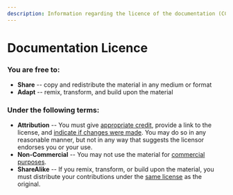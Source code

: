 ```yaml
---
description: Information regarding the licence of the documentation (CC BY-NC-SA 4.0).
---
```


# Documentation Licence

### You are free to:

* **Share** -- copy and redistribute the material in any medium or format
* **Adapt** -- remix, transform, and build upon the material

### Under the following terms:

* **Attribution** -- You must give [appropriate credit](https://creativecommons.org/licenses/by-nc-sa/4.0/), provide a link to the license, and [indicate if changes were made](https://creativecommons.org/licenses/by-nc-sa/4.0/). You may do so in any reasonable manner, but not in any way that suggests the licensor endorses you or your use.
* **Non-Commercial** -- You may not use the material for [commercial purposes](https://creativecommons.org/licenses/by-nc-sa/4.0/).
* **ShareAlike** -- If you remix, transform, or build upon the material, you must distribute your contributions under the [same license](https://creativecommons.org/licenses/by-nc-sa/4.0/) as the original.
